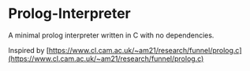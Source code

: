 # Prolog-Interpreter
A minimal prolog interpreter written in C with no dependencies.

Inspired by [https://www.cl.cam.ac.uk/~am21/research/funnel/prolog.c](https://www.cl.cam.ac.uk/~am21/research/funnel/prolog.c)
